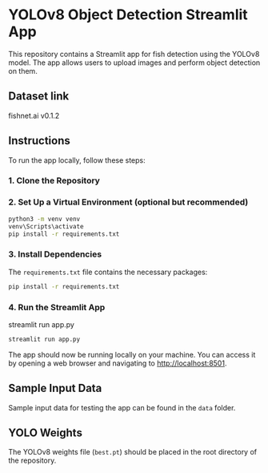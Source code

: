 # YOLOv8 Object Detection Streamlit App

This repository contains a Streamlit app for fish detection using the YOLOv8 model. The app allows users to upload images and perform object detection on them.

## Dataset link

fishnet.ai v0.1.2

## Instructions

To run the app locally, follow these steps:

### 1. Clone the Repository

### 2. Set Up a Virtual Environment (optional but recommended)

```sh
python3 -m venv venv
venv\Scripts\activate
pip install -r requirements.txt
```

### 3. Install Dependencies

The `requirements.txt` file contains the necessary packages:

```sh
pip install -r requirements.txt
```

### 4. Run the Streamlit App

streamlit run app.py

```sh
streamlit run app.py
```

The app should now be running locally on your machine. You can access it by opening a web browser and navigating to [http://localhost:8501](http://localhost:8501).

## Sample Input Data

Sample input data for testing the app can be found in the `data` folder.

## YOLO Weights

The YOLOv8 weights file (`best.pt`) should be placed in the root directory of the repository.
